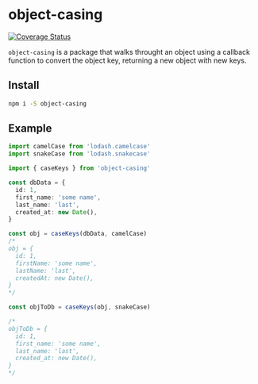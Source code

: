 # object-casing

[![Coverage Status](https://coveralls.io/repos/github/brunolm/object-casing/badge.svg?branch=master)](https://coveralls.io/github/brunolm/object-casing?branch=master)

`object-casing` is a package that walks throught an object using a callback function to convert the object key, returning a new object with new keys.

## Install

```bash
npm i -S object-casing
```

## Example

```ts
import camelCase from 'lodash.camelcase'
import snakeCase from 'lodash.snakecase'

import { caseKeys } from 'object-casing'

const dbData = {
  id: 1,
  first_name: 'some name',
  last_name: 'last',
  created_at: new Date(),
}

const obj = caseKeys(dbData, camelCase)
/*
obj = {
  id: 1,
  firstName: 'some name',
  lastName: 'last',
  createdAt: new Date(),
}
*/

const objToDb = caseKeys(obj, snakeCase)

/*
objToDb = {
  id: 1,
  first_name: 'some name',
  last_name: 'last',
  created_at: new Date(),
}
*/
```

